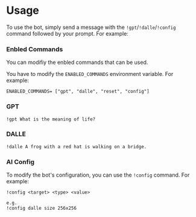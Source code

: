 # Usage

To use the bot, simply send a message with the `!gpt`/`!dalle`/`!config` command followed by your prompt. For example:

### Enbled Commands

You can modifiy the enbled commands that can be used.

You have to modify the `ENABLED_COMMANDS` environment variable. For example:

```
ENABLED_COMMANDS= ["gpt", "dalle", "reset", "config"]
```

### GPT

```
!gpt What is the meaning of life?
```

### DALLE

```
!dalle A frog with a red hat is walking on a bridge.
```

### AI Config

To modify the bot's configuration, you can use the `!config` command. For example:

```
!config <target> <type> <value>

e.g.
!config dalle size 256x256
```
